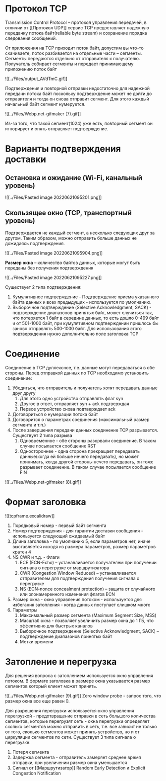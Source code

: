 # Протокол TCP
Transmission Control Protocol – протокол управления передачей, в отличии от [[Протокол UDP]] сервис TCP предоставляет надежную передачку потока байт(reliable byte stream) и сохранение порядка следования сообщений.

От приложения на TCP приходит поток байт, допустим вы что-то скачиваете, поток разбивается на отдельные части – сегменты. Сегменты передаются отдельно от отправителя к получателю. Получатель собирает сегменты и передает принимающему приложению поток байт

![[../Files/output_AVdTmC.gif]]

Подтверждения и повторной отправки недостаточно для надежной передачи потока байт поскольку подтверждение может не дойти до отправителя и тогда он снова отправит сегмент. Для этого каждый начальный байт сегмент нумеруется.

![[../Files/Webp.net-gifmaker (7).gif]]

Из-за того, что такой сегмент(1024) уже есть, повторный сегмент он игнорирует и опять отправляет подтверждение.

# Варианты подтверждения доставки
## Остановка и ожидание (Wi-Fi, канальный уровень)

![[../Files/Pasted image 20220621095201.png]]

## Скользящее окно (TCP, транспортный уровень)
Подтверждается не каждый сегмент, а несколько следующих друг за другом. Таким образом, можно отправить больше данных не дожидаясь подтверждения.

![[../Files/Pasted image 20220621095904.png]]

**Размер окна** – количество байтов данных, которые могут быть переданы без получения подтверждения

![[../Files/Pasted image 20220621095227.png]]

Существует 2 типа подтверждения:
1. Кумулятивное подтверждение - Подтверждение приема указанного байта данных и всех предыдущих  - используется по умолчанию.
2. Выборочное подтверждение (Selective Acknowledgment, SACK) - подтверждение диапазонов принятых байт, может случиться так, что потеряется 1 байт в середине данных, то есть дошло 0-499 байт и от 501-1000 байт, при кумулятивном подтверждении пришлось бы заново отправлять 500-1000 байт. Для использования этого подтверждения нужно дополнительно поле заголовка TCP

# Соединение
Соединение в TCP дуплексное, т.е. данные могут передаваться в обе стороны. Перед отправкой данных по TCP необходимо установить соединение:
1. Убедиться, что отправитель и получатель хотят передавать данные друг другу
	1. Для этого одно устройство отправлять флаг syn
	2. Другое в ответ, отправляет syn + ack подтверждая
	3. Первое устройство снова подтверждает ack
2. Договориться о нумерации потока байт
3. Договорится о параметрах соединения (максимальный размер сегмента и т.п.)
4. После завершения передачи данных соединение TCP разрывается. Существует 2 типа разрыва
	1. Одновременное - обе стороны разорвали соединение. В таком случае посылается сообщение RST
	2. Одностороннее - одна сторона прекращает передавать данные(когда ей больше нечего передавать), но может принимать, когда другой стороны нечего передавать, он тоже разрывает соединение. В таком случае посылается сообщение FIN

![[../Files/Webp.net-gifmaker (8).gif]]

# Формат заголовка

![[tcpframe.excalidraw]]

1. Порядковый номер - первый байт сегмента
2. Номер подтверждения - для гарантии доставки сообщения - используется следующий ожидаемый байт
3. Длина заголовка - по умолчанию 5, если параметров нет, иначе выставляется исходя из размера параметров, размер параметров кратен 4
4. NS CWR и т.д. - Флаги
	1. ECE (ECN-Echo) – устанавливается получателем при получении сигнала о перегрузке от маршрутизатора
	2. CWR (Congestion Window Reduced) – устанавливается отправителем для подтверждения получения сигнала о перегрузке
	3. NS (ECN-nonce concealment protection) – защита от случайного или злонамеренного изменения флагов ECN
5. Размер окна - окно управления потоком - используется для избегания затопления - когда данных поступает слишком много 
6. Параметры 
	1. Максимальный размер сегмента (Maximum Segment Size, MSS)
	2. Масштаб окна - позволяет увеличить размер окна до 1 ГБ, что эффективно для быстрых каналов
	3. Выборочное подтверждение (Selective Acknowledgment, SACK) – подтверждение диапазонов принятых байт
	4. Метки времени

# Затопление и перегрузка
Для решения вопроса с затоплением используется окно управления потоком. В формате заголовка в размере окна указывается размер сегментов который клиент может принять.

![[../Files/Webp.net-gifmaker (9).gif]] Zero window probe - запрос того, что размер окна все еще равен 0. 

Для разрешения перегрузки используется окно управления перегрузкой - предотвращение отправки в сеть большого количества сегментов, которые перегрузят сеть - окна перегрузки определяет сколько сегментов можно отправить в сеть, т.е. все зависит не только от того, сколько сегментов может принять устройство, но и от циркуляции сегментов по сети. Существует 3 типа сигнала о перегрузке:
1. Потеря сегмента
2. Задержка сегмента - отправитель замеряет среднее время отправки, при увеличении размер окна уменьшается
3. Сигнал от [[Маршрутизатор]] Random Early Detection и Explicit Congestion Notification
